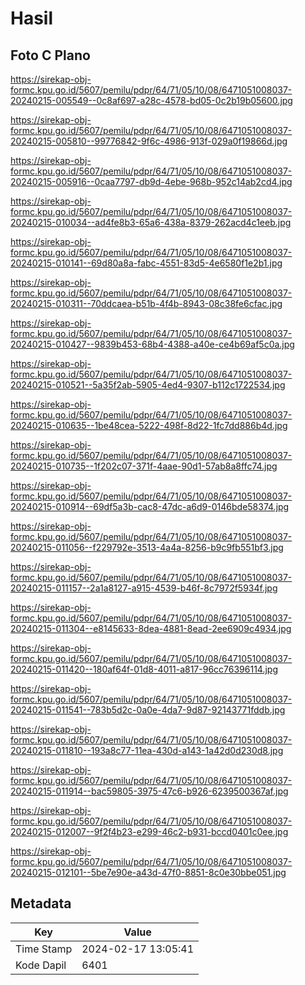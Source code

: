 # Hasil

## Foto C Plano

https://sirekap-obj-formc.kpu.go.id/5607/pemilu/pdpr/64/71/05/10/08/6471051008037-20240215-005549--0c8af697-a28c-4578-bd05-0c2b19b05600.jpg

https://sirekap-obj-formc.kpu.go.id/5607/pemilu/pdpr/64/71/05/10/08/6471051008037-20240215-005810--99776842-9f6c-4986-913f-029a0f19866d.jpg

https://sirekap-obj-formc.kpu.go.id/5607/pemilu/pdpr/64/71/05/10/08/6471051008037-20240215-005916--0caa7797-db9d-4ebe-968b-952c14ab2cd4.jpg

https://sirekap-obj-formc.kpu.go.id/5607/pemilu/pdpr/64/71/05/10/08/6471051008037-20240215-010034--ad4fe8b3-65a6-438a-8379-262acd4c1eeb.jpg

https://sirekap-obj-formc.kpu.go.id/5607/pemilu/pdpr/64/71/05/10/08/6471051008037-20240215-010141--69d80a8a-fabc-4551-83d5-4e6580f1e2b1.jpg

https://sirekap-obj-formc.kpu.go.id/5607/pemilu/pdpr/64/71/05/10/08/6471051008037-20240215-010311--70ddcaea-b51b-4f4b-8943-08c38fe6cfac.jpg

https://sirekap-obj-formc.kpu.go.id/5607/pemilu/pdpr/64/71/05/10/08/6471051008037-20240215-010427--9839b453-68b4-4388-a40e-ce4b69af5c0a.jpg

https://sirekap-obj-formc.kpu.go.id/5607/pemilu/pdpr/64/71/05/10/08/6471051008037-20240215-010521--5a35f2ab-5905-4ed4-9307-b112c1722534.jpg

https://sirekap-obj-formc.kpu.go.id/5607/pemilu/pdpr/64/71/05/10/08/6471051008037-20240215-010635--1be48cea-5222-498f-8d22-1fc7dd886b4d.jpg

https://sirekap-obj-formc.kpu.go.id/5607/pemilu/pdpr/64/71/05/10/08/6471051008037-20240215-010735--1f202c07-371f-4aae-90d1-57ab8a8ffc74.jpg

https://sirekap-obj-formc.kpu.go.id/5607/pemilu/pdpr/64/71/05/10/08/6471051008037-20240215-010914--69df5a3b-cac8-47dc-a6d9-0146bde58374.jpg

https://sirekap-obj-formc.kpu.go.id/5607/pemilu/pdpr/64/71/05/10/08/6471051008037-20240215-011056--f229792e-3513-4a4a-8256-b9c9fb551bf3.jpg

https://sirekap-obj-formc.kpu.go.id/5607/pemilu/pdpr/64/71/05/10/08/6471051008037-20240215-011157--2a1a8127-a915-4539-b46f-8c7972f5934f.jpg

https://sirekap-obj-formc.kpu.go.id/5607/pemilu/pdpr/64/71/05/10/08/6471051008037-20240215-011304--e8145633-8dea-4881-8ead-2ee6909c4934.jpg

https://sirekap-obj-formc.kpu.go.id/5607/pemilu/pdpr/64/71/05/10/08/6471051008037-20240215-011420--180af64f-01d8-4011-a817-96cc76396114.jpg

https://sirekap-obj-formc.kpu.go.id/5607/pemilu/pdpr/64/71/05/10/08/6471051008037-20240215-011541--783b5d2c-0a0e-4da7-9d87-92143771fddb.jpg

https://sirekap-obj-formc.kpu.go.id/5607/pemilu/pdpr/64/71/05/10/08/6471051008037-20240215-011810--193a8c77-11ea-430d-a143-1a42d0d230d8.jpg

https://sirekap-obj-formc.kpu.go.id/5607/pemilu/pdpr/64/71/05/10/08/6471051008037-20240215-011914--bac59805-3975-47c6-b926-6239500367af.jpg

https://sirekap-obj-formc.kpu.go.id/5607/pemilu/pdpr/64/71/05/10/08/6471051008037-20240215-012007--9f2f4b23-e299-46c2-b931-bccd0401c0ee.jpg

https://sirekap-obj-formc.kpu.go.id/5607/pemilu/pdpr/64/71/05/10/08/6471051008037-20240215-012101--5be7e90e-a43d-47f0-8851-8c0e30bbe051.jpg


## Metadata

| Key        | Value               |
| ---------- | ------------------- |
| Time Stamp | 2024-02-17 13:05:41 |
| Kode Dapil | 6401                |



